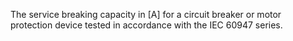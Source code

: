The service breaking capacity in [A] for a circuit breaker or motor protection device tested in accordance with the IEC 60947 series.
